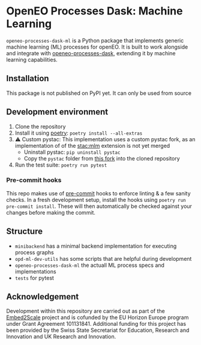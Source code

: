 # OpenEO Processes Dask: Machine Learning

`openeo-processes-dask-ml` is a Python package that implements generic machine learning
(ML) processes for openEO. It is built to work alongside and integrate with
[openeo-processes-dask](https://github.com/Open-EO/openeo-processes-dask), extending it
by machine learning capabilities.

## Installation

This package is not published on PyPI yet. It can only be used from source

## Development environment

1. Clone the repository
2. Install it using [poetry](https://python-poetry.org/docs/):
   `poetry install --all-extras`
3. :warning: Custom pystac: This implementation uses a custom pystac fork,
   as an implementation of of the [stac:mlm](https://github.com/stac-extensions/mlm)
   extension is not yet merged
    - Uninstall pystac: `pip uninstall pystac`
    - Copy the `pystac` folder from [this fork](https://github.com/jonas-hurst/pystac)
      into the cloned repository
4. Run the test suite: `poetry run pytest`

### Pre-commit hooks

This repo makes use of [pre-commit](https://pre-commit.com/) hooks to enforce linting &
a few sanity checks. In a fresh development setup, install the hooks using
`poetry run pre-commit install`. These will then automatically be checked against your
changes before making the commit.

## Structure

- `minibackend` has a minimal backend implementation for executing process graphs
- `opd-ml-dev-utils` has some scripts that are helpful during development
- `openeo-processes-dask-ml` the actuall ML process specs and implementations
- `tests` for pytest

## Acknowledgement

Development within this repository are carried out as part of the
[Embed2Scale](https://embed2scale.eu/) project and is cofunded by the EU Horizon Europe
program under Grant Agreement 101131841. Additional funding for this project has been
provided by the Swiss State Secretariat for Education, Research and Innovation and UK
Research and Innovation.
